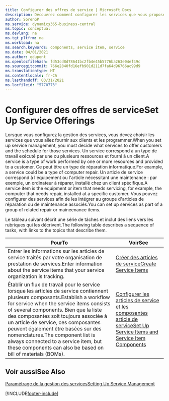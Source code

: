 ```yaml
---
title: Configurer des offres de service | Microsoft Docs
description: Découvrez comment configurer les services que vous proposez à vos clients.
author: SorenGP
ms.service: dynamics365-business-central
ms.topic: conceptual
ms.devlang: na
ms.tgt_pltfrm: na
ms.workload: na
ms.search.keywords: components, service item, service
ms.date: 04/01/2021
ms.author: edupont
ms.openlocfilehash: fd53cd8d78641bc2fb4e45b5776ba263e04ef49c
ms.sourcegitcommit: 766e2840fd16efb901d211d7fa64d96766ac99d9
ms.translationtype: HT
ms.contentlocale: fr-CA
ms.lasthandoff: 03/31/2021
ms.locfileid: "5770773"
---
```

# <a name="set-up-service-offerings"></a><span data-ttu-id="f542d-103">Configurer des offres de service</span><span class="sxs-lookup"><span data-stu-id="f542d-103">Set Up Service Offerings</span></span>
<span data-ttu-id="f542d-104">Lorsque vous configurez la gestion des services, vous devez choisir les services que vous allez fournir aux clients et les programmer.</span><span class="sxs-lookup"><span data-stu-id="f542d-104">When you set up service management, you must decide what services to offer customers and the schedule for those services.</span></span> <span data-ttu-id="f542d-105">Un service correspond à un type de travail exécuté par une ou plusieurs ressources et fourni à un client.</span><span class="sxs-lookup"><span data-stu-id="f542d-105">A service is a type of work performed by one or more resources and provided to a customer.</span></span> <span data-ttu-id="f542d-106">Ce peut être un type de réparation informatique.</span><span class="sxs-lookup"><span data-stu-id="f542d-106">For example, a service could be a type of computer repair.</span></span> <span data-ttu-id="f542d-107">Un article de service correspond à l'équipement ou l'article nécessitant une maintenance : par exemple, un ordinateur à réparer, installé chez un client spécifique.</span><span class="sxs-lookup"><span data-stu-id="f542d-107">A service item is the equipment or item that needs servicing, for example, the computer that needs repair, installed at a specific customer.</span></span> <span data-ttu-id="f542d-108">Vous pouvez configurer des services afin de les intégrer au groupe d'articles de réparation ou de maintenance associés.</span><span class="sxs-lookup"><span data-stu-id="f542d-108">You can set up services as part of a group of related repair or maineenance items.</span></span>  
  
<span data-ttu-id="f542d-109">Le tableau suivant décrit une série de tâches et inclut des liens vers les rubriques qui les décrivent.</span><span class="sxs-lookup"><span data-stu-id="f542d-109">The following table describes a sequence of tasks, with links to the topics that describe them.</span></span>  
  
|<span data-ttu-id="f542d-110">**Pour**</span><span class="sxs-lookup"><span data-stu-id="f542d-110">**To**</span></span>|<span data-ttu-id="f542d-111">**Voir**</span><span class="sxs-lookup"><span data-stu-id="f542d-111">**See**</span></span>|  
|------------|-------------|  
|<span data-ttu-id="f542d-112">Entrer les informations sur les articles de service traités par votre organisation de prestation de services.</span><span class="sxs-lookup"><span data-stu-id="f542d-112">Enter information about the service items that your service organization is tracking.</span></span>|[<span data-ttu-id="f542d-113">Créer des articles de service</span><span class="sxs-lookup"><span data-stu-id="f542d-113">Create Service Items</span></span>](service-how-to-create-service-items.md)|  
|<span data-ttu-id="f542d-114">Établir un flux de travail pour le service lorsque les articles de service contiennent plusieurs composants.</span><span class="sxs-lookup"><span data-stu-id="f542d-114">Establish a workflow for service when the service items consists of several components.</span></span> <span data-ttu-id="f542d-115">Bien que la liste des composantes soit toujours associée à un article de service, ces composantes peuvent également être basées sur des nomenclatures.</span><span class="sxs-lookup"><span data-stu-id="f542d-115">The component list is always connected to a service item, but these components can also be based on bill of materials (BOMs).</span></span>|[<span data-ttu-id="f542d-116">Configurer les articles de service et les composantes article de service</span><span class="sxs-lookup"><span data-stu-id="f542d-116">Set Up Service Items and Service Item Components</span></span>](service-how-setup-service-items.md)|  
  
## <a name="see-also"></a><span data-ttu-id="f542d-117">Voir aussi</span><span class="sxs-lookup"><span data-stu-id="f542d-117">See Also</span></span>  
[<span data-ttu-id="f542d-118">Paramétrage de la gestion des services</span><span class="sxs-lookup"><span data-stu-id="f542d-118">Setting Up Service Management</span></span>](service-setup-service.md)   

[!INCLUDE[footer-include](includes/footer-banner.md)]